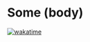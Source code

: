 # Some (body)
[![wakatime](https://wakatime.com/badge/user/de483e5f-5bfc-4028-8545-38097cf6f172/project/8ee2d992-6c2e-4028-aeb9-b6bb8e376b8d.svg)](https://wakatime.com/badge/user/de483e5f-5bfc-4028-8545-38097cf6f172/project/8ee2d992-6c2e-4028-aeb9-b6bb8e376b8d)
